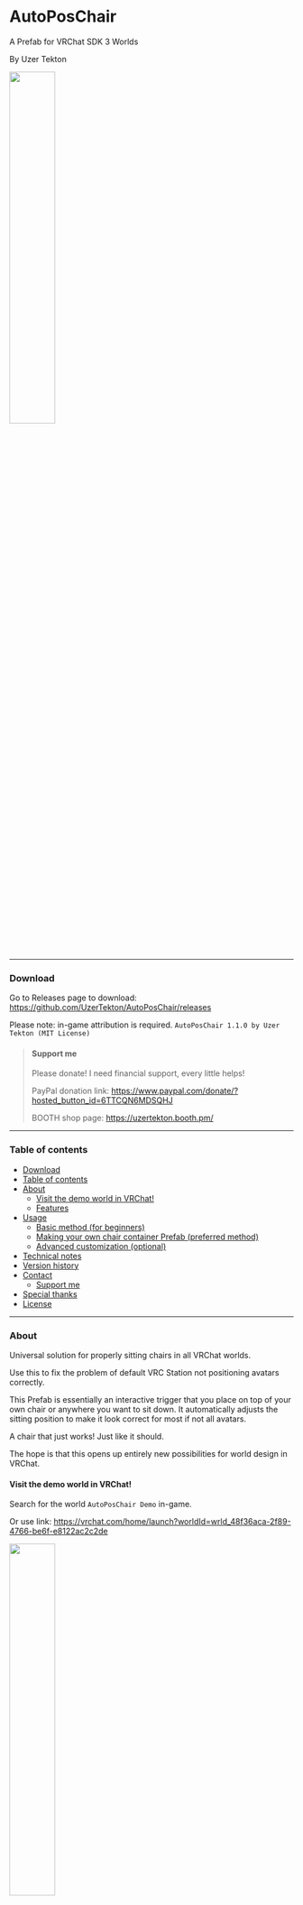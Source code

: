 # **AutoPosChair**

A Prefab for VRChat SDK 3 Worlds

By Uzer Tekton

<img src="images/20250227-QuickTest.gif" width=40% height=40%>


------------------------------------------------------------------------

### Download

Go to Releases page to download: https://github.com/UzerTekton/AutoPosChair/releases

Please note: in-game attribution is required. `AutoPosChair 1.1.0 by Uzer Tekton (MIT License)`

>#### Support me
>
>Please donate! I need financial support, every little helps!
>
>PayPal donation link: https://www.paypal.com/donate/?hosted_button_id=6TTCQN6MDSQHJ
>
>BOOTH shop page: https://uzertekton.booth.pm/


------------------------------------------------------------------------

### Table of contents

- [Download](#download)
- [Table of contents](#table-of-contents)
- [About](#about)
  - [Visit the demo world in VRChat!](#visit-the-demo-world-in-vrchat)
  - [Features](#features)
- [Usage](#usage)
  - [Basic method (for beginners)](#basic-method-for-beginners)
  - [Making your own chair container Prefab (preferred method)](#making-your-own-chair-container-prefab-preferred-method)
  - [Advanced customization (optional)](#advanced-customization-optional)
- [Technical notes](#technical-notes)
- [Version history](#version-history)
- [Contact](#contact)
  - [Support me](#support-me)
- [Special thanks](#special-thanks)
- [License](#license)


------------------------------------------------------------------------

### About

Universal solution for properly sitting chairs in all VRChat worlds.

Use this to fix the problem of default VRC Station not positioning avatars correctly.

This Prefab is essentially an interactive trigger that you place on top of your own chair or anywhere you want to sit down. It automatically adjusts the sitting position to make it look correct for most if not all avatars.

A chair that just works! Just like it should.

The hope is that this opens up entirely new possibilities for world design in VRChat.


#### Visit the demo world in VRChat!

Search for the world `AutoPosChair Demo` in-game.

Or use link: https://vrchat.com/home/launch?worldId=wrld_48f36aca-2f89-4766-be6f-e8122ac2c2de

<img src="images/20250227-World.png" width=40% height=40%>


#### Features

- Easy to use, all you need to do is place an instance of the Prefab on top of your own chair model.
- One chair fits all avatars:
  - All heights and sizes and body proportions
  - Different sitting poses (e.g. cross-legged)
  - Strange avatars with no legs or non-proportional legs
- The chair works in all situations:
  - Changing avatar while seated
  - Changing avatar height while seated
  - Rotated chair of any angle in world space
  - Scaled chair of any scale in world space
  - In a VRC Pickup e.g. being thrown
  - In a moving object e.g. a vehicle
- Other features:
  - Works in VR
  - Custom proximity detection to prevent entering chair from afar
  - Minimal performance impact, even with large number of chairs
  - Minimal network usage
  - Works with avatar culling
  - Works with late joiners
  - Smooth adjustment motion
  - In-game error log output
  - Fully commented Udon Graph


------------------------------------------------------------------------

### Usage

<img src="images/20250227-Usage.png" width=40% height=40%>

Visit the demo world for a visual guide! Search for the world `AutoPosChair Demo` in-game.

- Prerequisite: Have VRChat SDK 3 installed. Use VCC to install if in doubt.
- Import the package (drag and drop into your Assets window). You will need:
```
AutoPosChair (Prefab)
AutoPosChairCalibrator (Udon Graph)
AutoPosChairProximityChecker (Udon Graph)
```
- Put these somewhere in your Assets folder, e.g. inside `Assets/Prefabs/AutoPosChair/`


#### Basic method (for beginners)

- Use this method only if you want something done quickly and easily, and only for a few chairs. The preferred method is to put it inside your own Prefab (see later section).
- Drag and drop an instance of the Prefab `AutoPosChair` into your scene, then position it on top of your chair seat.
    - By default, the pivot position of the Prefab is the center point of a 40 x 40 cm area on your sitting surface (such as a chair seat). Therefore the Prefab position should be 0.2 m horizontally offset backwards from the front edge of your chair.
    - The Prefab height position (Y) is the height of your sitting surface from the floor, a height of 0.5 m (typical for a dining chair) is a good starting point.
    - You don't need to be super precise. You can just eyeball it and then adjust the position if necessary.
- Load up the game and it should work now.

> **Note**: 2025-06-04 Bug and workaround: If the prefab `AutoPosChair` is placed directly into the scene with no parent object, the script will crash due to a `Debug.Log` trying to find the name of a parent GameObject but got `null` because there is no parent object.
>   - To fix this, place the `AutoPosChair` prefab under an empty GameObject parent. (Recommended method)
>   - Alternatively, go into `AutoPosChairCalibrator` Udon Graph, near the top left area of the graph, there is two links going from the "Trying to get chair identity" area, one going to "Log player name when they enter", another going to "Log player name when they exit". Delete these two connections. (If you really must place the prefab without a parent GameObject)


#### Making your own chair container Prefab (preferred method)

- Use this method to maintain consistency across all chairs of the same type.
- The basic idea is to make a Prefab with have an empty GameObject as parent, and put your own chair model and AutoPosChair alongside each other inside it.
- Avoid non-uniform scaling. While it could still work, Unity does not like non-uniform scaling with rotations and it may create unpredictable results.
- Avoid changing the internal hierarchy of the Prefab because it may create unpredictable results.
- An example using the recommended structure:
```
YourDiningChair (Your own Prefab, empty GameObject, zero transform and uniform scale.)
├── YourDiningChairModel (Your own chair model.)
└── AutoPosChair (Positioned above the seating surface.)
```
-  Once you have made such a Prefab, you can then place any number of instances of this chair into your world.


#### Advanced customization (optional)

- This can be done either via Instance Overrides inside a chair Prefab (e.g. just start changing things inside YourDiningChair), or Prefab Variants if you are managing many different types of chairs with some shared Overrides between types.
- Modify the children objects inside `AutoPosChair` to customize your chair.
  - `BoxForInteraction`: You can change the interaction trigger to any shape you want by changing the Box Collider component. Default a 40 x 40 x 10 cm box.
    - For example, to make the whole chair clickable, replacing the Box Collider with a chair shaped Mesh Collider (and add a Mesh Renderer) as the trigger. It is recommended to keep `AutoPosChair` independent from the actual chair model, and use a duplicate Mesh Collider (and Mesh Filter) as the trigger. This is because:
      - Objects marked as static will not get highlighted when mouseover. But objects not marked as static will not get baked lighting. Best keep them independent.
      - If you place any other object (such as the chair model) as a child under `BoxForInteraction`, the whole chair would get highlighted when mouseover (unless marked as static), while only the invisible box is clickable, which is visually inconsistent and confusing.
  - `SphereForProximityCheck`: You can adjust how far away you want the chair to become interactable. Default 2 m radius.
  - `StationEnter`: No need to touch this, this is controlled by the script.
  - `StationExit`: You can position this to a more sensible place for your particular chair, for example on the floor on the left or right side of a booth seating or dining chair (IRL you wouldn't stand on the table), or behind the chair if you are sitting on a cliff (to prevent falling).
  - `TargetChairEdge`: This is the reference position the script looks at for calculations. You can adjust its local position (but not local rotation) to precisely align with the edge of whatever surface you are sitting on. This will affect the final sitting position.
    - When placed correctly, `TargetChairEdge` Z axis should point in the direction the chair is facing. Y axis should be perpendicular (upwards) to the seating surface. X axis should align with the actual chair edge.
    - `TargetChairEdge` local rotations must be 0,0,0 for calibration to work properly. If you want a rotated chair, you can rotate the parent objects (`AutoPosChair` or its parents), but not the `TargetChairEdge` itself locally.


------------------------------------------------------------------------

### Technical notes

<img src="images/20250227-Technical.png" width=40% height=40%>

- Made with Udon Graph in Unity 2022.3.22f1 with VRChat SDK Worlds 3.7.5
- The underlying principle is similar to UdonCalibratingChairs 4.0 by Superbstingray, but with a completely new algorithm and calibration process.
- The basic idea is adjusting the position of the StationEnter, so that the avatar looks like it is sitting correctly while inside the VRC Station.
- The transform calculation is based on the front edge of the chair.
  - The script estimates there the chair edge should be by taking into account an assumed thigh thickness ratio and overhang ratio in relation to the UpperLeg bones lengths. The default ratios are tested to look correct for most avatars.
  - The transform method keeps the player perfectly centered from left to right (i.e. no X axis or sideways movement).
- Calibration cycles loop until the transform is completed within a tolerance distance, with a safety timeout period (default 10 seconds).
- The calibration only runs when someone sits down, so there is minimal performance impact, even with a large number of chairs.
- The only network usage is one final sync of the final position fired by the sitting down player when their own calibration is completed. This allows late joiners to use the most accurate results from the owner (who had already completed calibration prior), and for avatars beyond the culling distance to update position correctly using owner's data, because Udon cannot detect whether an avatar is culled (by culling distance), and calibrating with a culled avatar will create inaccurate results.
  - The alternative strategy of doing everything locally (such as the case of UCC 4.0) requires waiting for the remote player to get within a certain range before calibrating. However, there is no way in Udon to tell whether an avatar is culled, nor detect the culling distance settings. Because the culling distance can vary from player to player, if we were to simply assume a calibration range for everyone, it is very easy to have calibrations done on a culled avatar, or have unculled avatar in the distance waiting for calibration while looking weird.
  - This script would instead calibrate remote players regardless of distance, and have the final correct position synced to everyone by the person sitting down, who should always have the most accurate avatar model for calibration and unaffected by any culling. This will ensure even the culled avatars have the correct position, and no avatar is left uncalibrated in the distance.
  - Since it is only one Vector3 variable, synced only one time per sitting down (or adjusting heights etc.), the network usage is minimal and inconsequential in the grand scheme of things.
- The script reacts to avatar changes and avatar eye height changes while being seated, and restarts calibration automatically.
- The script uses a fallback method for strange avatars that do not have conventional bone structures or are grossly over-sized, and puts them directly on top the chair (like a plushie) to look correct. Try using VRCat or VRRat.
- Some functions such as disabling tooltip and VR fix for rotated stations are based on UCC 4.0 by Superbstingray.
- The Prefab is designed based on a typical dining chair with an IRL seating height of 50 cm from the floor, and the VRChat assumption of the player collider being a 40 cm diameter 165 cm tall capsule. The 40 x 40 x 10 cm box is optimal for visual legibility and clickability from all view angles. In other words, the Prefab conforms to the same assumptions of the default VRChat animations and poses, and is designed to be user-friendly.
- Proximity checking uses a sphere collider for realism and performance reasons. The default radius is 2 m measured at eye level (correspondingly 1 m above the seating surface, or 1.5 m from the floor). Beware that this radius could be affected by scaling.
- A simple usage example can be found in the Examples folder. It shows the recommended structure for making your own chair. The AutoPosChair Prefab doesn't need the Examples folder to function, you can safely delete the folder to save space.
- By default "Can use station from station" is turned off. This is because there is currently a bug with VRC Station when entering station from another station, the camera view angle limits will be messed up. This is a bug of the VRC component itself and can only be fixed by VRChat devs.


------------------------------------------------------------------------

### Version history

#### AutoPosChair 1.1.0

2025-02-28

- All remote players including late joiners will now always prioritize results from the owner. Culled avatars should now always position correctly.

#### AutoPosChair 1.0.0

2025-02-27

- Initial release


------------------------------------------------------------------------

### Contact

Leave a message on my Discord server or DM me: https://discord.gg/yG4HnBM8Du


#### Support me

Please donate! I need financial support, every little helps!

PayPal donation link: https://www.paypal.com/donate/?hosted_button_id=6TTCQN6MDSQHJ

BOOTH shop page: https://uzertekton.booth.pm/


-------------

### Special thanks

Some non-substantial parts are a derivative of UdonCalibratingChairs 4.0 by Superbstingray (MIT License).

Thank you for helping with testing and feedback and encouragement!

<img src="images/20250227-Thanks.png" width=40% height=40%>


------------------------------------------------------------------------

### License

AutoPosChair is available under the MIT License with an additional condition:

For use of this Prefab in a VRChat world, an in-game attribution is required, by including the asset title, the version used, author name, and type of license.

`AutoPosChair 1.1.0 by Uzer Tekton (MIT License)`

